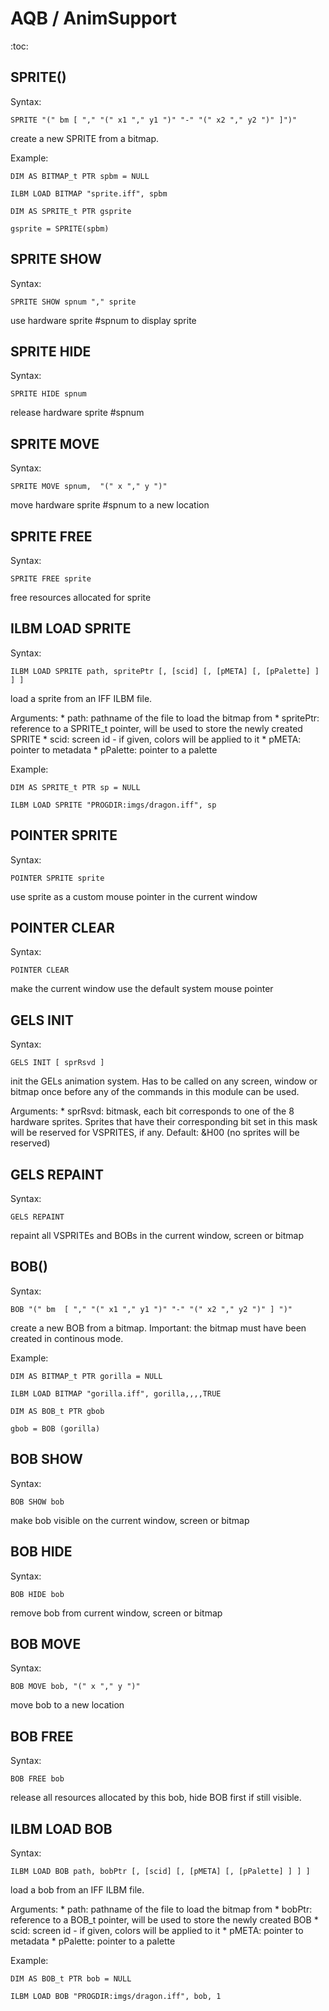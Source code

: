 
# AQB / AnimSupport

:toc:

## SPRITE()

Syntax:

    SPRITE "(" bm [ "," "(" x1 "," y1 ")" "-" "(" x2 "," y2 ")" ]")"

create a new SPRITE from a bitmap.

Example:

    DIM AS BITMAP_t PTR spbm = NULL

    ILBM LOAD BITMAP "sprite.iff", spbm

    DIM AS SPRITE_t PTR gsprite

    gsprite = SPRITE(spbm)

## SPRITE SHOW

Syntax:

    SPRITE SHOW spnum "," sprite

use hardware sprite #spnum to display sprite

## SPRITE HIDE

Syntax:

    SPRITE HIDE spnum

release hardware sprite #spnum

## SPRITE MOVE

Syntax:

    SPRITE MOVE spnum,  "(" x "," y ")"

move hardware sprite #spnum to a new location

## SPRITE FREE

Syntax:

    SPRITE FREE sprite

free resources allocated for sprite

## ILBM LOAD SPRITE

Syntax:

	ILBM LOAD SPRITE path, spritePtr [, [scid] [, [pMETA] [, [pPalette] ] ] ]

load a sprite from an IFF ILBM file.

Arguments:
	* path: pathname of the file to load the bitmap from
	* spritePtr: reference to a SPRITE_t pointer, will be used to store the newly created SPRITE
	* scid: screen id - if given, colors will be applied to it
	* pMETA: pointer to metadata
	* pPalette: pointer to a palette

Example:

	DIM AS SPRITE_t PTR sp = NULL

	ILBM LOAD SPRITE "PROGDIR:imgs/dragon.iff", sp

## POINTER SPRITE

Syntax:

    POINTER SPRITE sprite

use sprite as a custom mouse pointer in the current window

## POINTER CLEAR

Syntax:

    POINTER CLEAR

make the current window use the default system mouse pointer

## GELS INIT

Syntax:

    GELS INIT [ sprRsvd ]

init the GELs animation system. Has to be called on any screen, window or
bitmap once before any of the commands in this module can be used.

Arguments:
    * sprRsvd: bitmask, each bit corresponds to one of the 8 hardware
               sprites. Sprites that have their corresponding bit set in
               this mask will be reserved for VSPRITES, if any.
               Default: &H00 (no sprites will be reserved)

## GELS REPAINT

Syntax:

    GELS REPAINT

repaint all VSPRITEs and BOBs in the current window, screen or bitmap

## BOB()

Syntax:

    BOB "(" bm  [ "," "(" x1 "," y1 ")" "-" "(" x2 "," y2 ")" ] ")"

create a new BOB from a bitmap. Important: the bitmap must have been created in continous mode.

Example:

    DIM AS BITMAP_t PTR gorilla = NULL

    ILBM LOAD BITMAP "gorilla.iff", gorilla,,,,TRUE

    DIM AS BOB_t PTR gbob

    gbob = BOB (gorilla)

## BOB SHOW

Syntax:

    BOB SHOW bob

make bob visible on the current window, screen or bitmap

## BOB HIDE

Syntax:

    BOB HIDE bob

remove bob from current window, screen or bitmap

## BOB MOVE

Syntax:

    BOB MOVE bob, "(" x "," y ")"

move bob to a new location

## BOB FREE

Syntax:

    BOB FREE bob

release all resources allocated by this bob, hide BOB first if still visible.

## ILBM LOAD BOB

Syntax:

	ILBM LOAD BOB path, bobPtr [, [scid] [, [pMETA] [, [pPalette] ] ] ]

load a bob from an IFF ILBM file.

Arguments:
	* path: pathname of the file to load the bitmap from
	* bobPtr: reference to a BOB_t pointer, will be used to store the newly created BOB
	* scid: screen id - if given, colors will be applied to it
	* pMETA: pointer to metadata
	* pPalette: pointer to a palette

Example:

	DIM AS BOB_t PTR bob = NULL

	ILBM LOAD BOB "PROGDIR:imgs/dragon.iff", bob, 1



